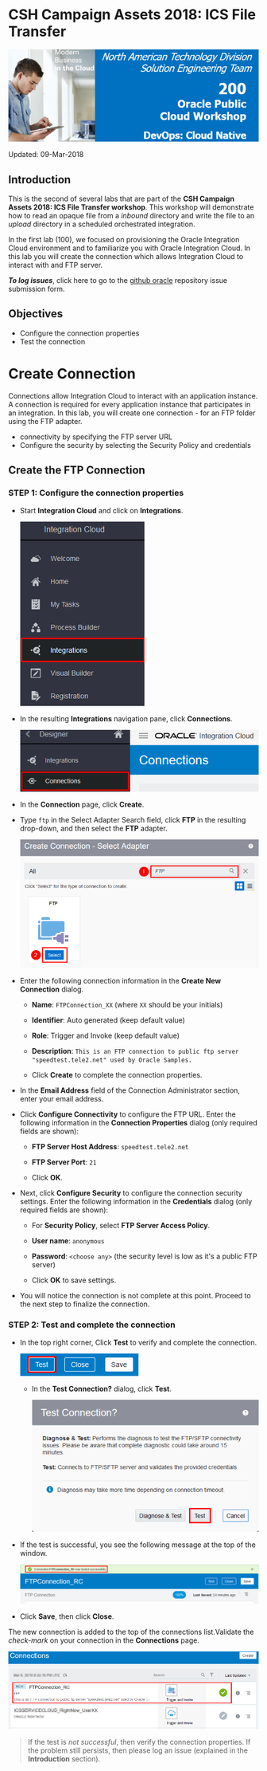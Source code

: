 # CSH Campaign Assets 2018: ICS File Transfer

![](images/200/Picture-lab.png)

Updated: 09-Mar-2018

## Introduction

This is the second of several labs that are part of the **CSH Campaign Assets 2018: ICS File Transfer workshop**. This workshop will demonstrate how to read an opaque file from a *inbound*  directory and write the file to an *upload* directory in a scheduled orchestrated integration. 

In the first lab (100), we focused on provisioning the Oracle Integration Cloud environment and to  familiarize you with Oracle Integration Cloud. In this lab you will create the connection which allows Integration Cloud to interact with and FTP server.

***To log issues***, click here to go to the [github oracle](https://github.com/oracle/learning-library/issues/new) repository issue submission form.

## Objectives

- Configure the connection properties 
- Test the connection

# Create Connection
Connections allow Integration Cloud to interact with an application instance. A connection is required for every application instance that participates in an integration. In this lab, you will create one connection - for an FTP folder using the FTP adapter. 

  - connectivity by specifying the FTP server URL
  - Configure the security by selecting the Security Policy and credentials

## Create the FTP Connection

### **STEP 1**: Configure the connection properties

- Start **Integration Cloud** and click on **Integrations**.

    ![](images/200/Lab200_001.png)    

- In the resulting **Integrations** navigation pane, click **Connections**.

    ![](images/200/Lab200_002.png)    

- In the **Connection** page, click **Create**.

- Type `ftp` in the Select Adapter Search field, click **FTP** in the resulting drop-down, and then select the **FTP** adapter.

    ![](images/200/Lab200_003.png)    

- Enter the following connection information in the **Create New Connection** dialog.

  - **Name**: `FTPConnection_XX` (where `XX` should be your initials)
  
  - **Identifier**: Auto generated (keep default value)
  
  - **Role**: Trigger and Invoke (keep default value)
  
  - **Description**:  `This is an FTP connection to public ftp server "speedtest.tele2.net" used by Oracle Samples.`
  
  - Click **Create** to complete the connection properties.
  
- In the **Email Address** field of the Connection Administrator section, enter your email address.

- Click **Configure Connectivity** to configure the FTP URL. Enter the following information in the **Connection Properties** dialog (only required fields are shown):

  - **FTP Server Host Address**: `speedtest.tele2.net`
  
  - **FTP Server Port**: `21` 
  
  - Click **OK**.
  
- Next, click **Configure Security** to configure the connection security settings. Enter the following information in the **Credentials** dialog (only required fields are shown):

  - For **Security Policy**, select **FTP Server Access Policy**.
  
  - **User name**: `anonymous`
  
  - **Password**: `<choose any>` (the security level is low as it's a public FTP server)
  
  - Click **OK** to save settings. 
  
- You will notice the connection is not complete at this point. Proceed to the next step to finalize the connection.

### **STEP 2**: Test and complete the connection

- In the top right corner, Click **Test** to verify and complete the connection.

    ![](images/200/Lab200_004.png)    

  - In the **Test Connection?** dialog, click **Test**. 
  
     ![](images/200/Lab200_005.png)    
     
- If the test is successful, you see the following message at the top of the window.

    ![](images/200/Lab200_006.png)

- Click **Save**, then click **Close**.

The new connection is added to the top of the connections list.Validate the _check-mark_ on your connection in the **Connections** page.
  
![](images/200/Lab200_007.png)    

> If the test is _not successful_, then verify the connection properties. If the problem still persists, then please log an issue (explained in the **Introduction** section).
